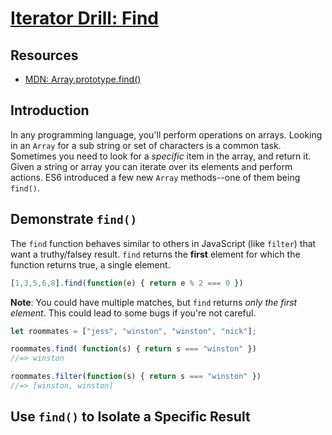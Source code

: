 # [Iterator Drill: Find](https://learn.co/tracks/online-software-engineering-structured/front-end-web-programming/formalizing-js-data-types-comparisons-conditionals/iterators-drill-find-lab)

## Resources

- [MDN: Array.prototype.find()](https://developer.mozilla.org/en-US/docs/Web/JavaScript/Reference/Global_Objects/Array/find)

## Introduction

In any programming language, you'll perform operations on arrays. Looking in
an `Array` for a sub string or set of characters is a common task. Sometimes
you need to look for a _specific_ item in the array, and return it. Given a
string or array you can iterate over its elements and perform actions. ES6
introduced a few new `Array` methods--one of them being `find()`.

## Demonstrate `find()`

The `find` function behaves similar to others in JavaScript (like `filter`)
that want a truthy/falsey result. `find` returns the **first**
element for which the function returns true, a single element.

```js
[1,3,5,6,8].find(function(e) { return e % 2 === 0 })
```

**Note**: You could have multiple matches, but `find` returns _only the first
element_. This could lead to some bugs if you're not careful.

```js
let roommates = ["jess", "winston", "winston", "nick"];

roommates.find( function(s) { return s === "winston" })
//=> winston

roommates.filter(function(s) { return s === "winston" })
//=> [winston, winston]
```

## Use `find()` to Isolate a Specific Result

